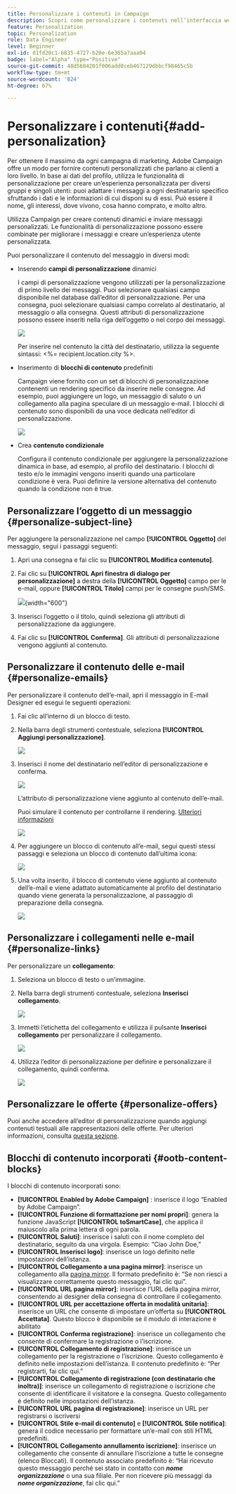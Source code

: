 ```yaml
---
title: Personalizzare i contenuti in Campaign
description: Scopri come personalizzare i contenuti nell’interfaccia web di Adobe Campaign
feature: Personalization
topic: Personalization
role: Data Engineer
level: Beginner
exl-id: d1fd20c1-6835-4727-b20e-6e365a7aaa04
badge: label="Alpha" type="Positive"
source-git-commit: 48d5684201f006add0ceb467129dbbcf98465c5b
workflow-type: tm+mt
source-wordcount: '824'
ht-degree: 67%

---
```



# Personalizzare i contenuti{#add-personalization}

Per ottenere il massimo da ogni campagna di marketing, Adobe Campaign offre un modo per fornire contenuti personalizzati che parlano ai clienti a loro livello. In base ai dati del profilo, utilizza le funzionalità di personalizzazione per creare un’esperienza personalizzata per diversi gruppi e singoli utenti: puoi adattare i messaggi a ogni destinatario specifico sfruttando i dati e le informazioni di cui disponi su di essi. Può essere il nome, gli interessi, dove vivono, cosa hanno comprato, e molto altro.

Utilizza Campaign per creare contenuti dinamici e inviare messaggi personalizzati. Le funzionalità di personalizzazione possono essere combinate per migliorare i messaggi e creare un’esperienza utente personalizzata.

Puoi personalizzare il contenuto del messaggio in diversi modi:

* Inserendo **campi di personalizzazione** dinamici

   I campi di personalizzazione vengono utilizzati per la personalizzazione di primo livello dei messaggi. Puoi selezionare qualsiasi campo disponibile nel database dall’editor di personalizzazione. Per una consegna, puoi selezionare qualsiasi campo correlato al destinatario, al messaggio o alla consegna. Questi attributi di personalizzazione possono essere inseriti nella riga dell’oggetto o nel corpo dei messaggi.

   ![](assets/perso-subject-line.png)

   Per inserire nel contenuto la città del destinatario, utilizza la seguente sintassi: &lt;%= recipient.location.city %>.

* Inserimento di **blocchi di contenuto** predefiniti

   Campaign viene fornito con un set di blocchi di personalizzazione contenenti un rendering specifico da inserire nelle consegne. Ad esempio, puoi aggiungere un logo, un messaggio di saluto o un collegamento alla pagina speculare di un messaggio e-mail. I blocchi di contenuto sono disponibili da una voce dedicata nell’editor di personalizzazione.

   ![](assets/perso-content-blocks.png)

* Crea **contenuto condizionale**

   Configura il contenuto condizionale per aggiungere la personalizzazione dinamica in base, ad esempio, al profilo del destinatario. I blocchi di testo e/o le immagini vengono inseriti quando una particolare condizione è vera. Puoi definire la versione alternativa del contenuto quando la condizione non è true.


## Personalizzare l’oggetto di un messaggio {#personalize-subject-line}

Per aggiungere la personalizzazione nel campo **[!UICONTROL Oggetto]** del messaggio, segui i passaggi seguenti:

1. Apri una consegna e fai clic su **[!UICONTROL Modifica contenuto]**.
1. Fai clic su **[!UICONTROL Apri finestra di dialogo per personalizzazione]** a destra della **[!UICONTROL Oggetto]** campo per le e-mail, oppure **[!UICONTROL Titolo]** campi per le consegne push/SMS.

   ![](assets/perso-subject.png){width="600"}

1. Inserisci l’oggetto o il titolo, quindi seleziona gli attributi di personalizzazione da aggiungere.

1. Fai clic su **[!UICONTROL Conferma]**. Gli attributi di personalizzazione vengono aggiunti al contenuto.

## Personalizzare il contenuto delle e-mail {#personalize-emails}

Per personalizzare il contenuto dell’e-mail, apri il messaggio in E-mail Designer ed esegui le seguenti operazioni:

1. Fai clic all’interno di un blocco di testo.
1. Nella barra degli strumenti contestuale, seleziona **[!UICONTROL Aggiungi personalizzazione]**.

   ![](assets/perso-add-to-content.png)

1. Inserisci il nome del destinatario nell’editor di personalizzazione e conferma.

   ![](assets/perso-add-name.png)

   L’attributo di personalizzazione viene aggiunto al contenuto dell’e-mail.

   Puoi simulare il contenuto per controllarne il rendering. [Ulteriori informazioni](../preview-test/preview-content.md)

   ![](assets/perso-rendering.png)

1. Per aggiungere un blocco di contenuto all’e-mail, segui questi stessi passaggi e seleziona un blocco di contenuto dall’ultima icona:

   ![](assets/perso-insert-block.png)

1. Una volta inserito, il blocco di contenuto viene aggiunto al contenuto dell’e-mail e viene adattato automaticamente al profilo del destinatario quando viene generata la personalizzazione, al passaggio di preparazione della consegna.

   ![](assets/perso-content-block-in-email.png)

## Personalizzare i collegamenti nelle e-mail {#personalize-links}

Per personalizzare un **collegamento**:

1. Seleziona un blocco di testo o un’immagine.
1. Nella barra degli strumenti contestuale, seleziona **Inserisci collegamento**.

   ![](assets/perso-link.png)

1. Immetti l’etichetta del collegamento e utilizza il pulsante **Inserisci collegamento** per personalizzare il collegamento.

   ![](assets/perso-link-insert-icon.png)

1. Utilizza l’editor di personalizzazione per definire e personalizzare il collegamento, quindi conferma.

   ![](assets/perso-link-edit.png)


## Personalizzare le offerte {#personalize-offers}

Puoi anche accedere all’editor di personalizzazione quando aggiungi contenuti testuali alle rappresentazioni delle offerte. Per ulteriori informazioni, consulta [questa sezione](../content/offers.md).

## Blocchi di contenuto incorporati {#ootb-content-blocks}

I blocchi di contenuto incorporati sono:

* **[!UICONTROL Enabled by Adobe Campaign]** : inserisce il logo “Enabled by Adobe Campaign”.
* **[!UICONTROL Funzione di formattazione per nomi propri]**: genera la funzione JavaScript **[!UICONTROL toSmartCase]**, che applica il maiuscolo alla prima lettera di ogni parola.
* **[!UICONTROL Saluti]**: inserisce i saluti con il nome completo del destinatario, seguito da una virgola. Esempio: “Ciao John Doe,” 
* **[!UICONTROL Inserisci logo]**: inserisce un logo definito nelle impostazioni dell’istanza.
* **[!UICONTROL Collegamento a una pagina mirror]**: inserisce un collegamento alla [pagina mirror](../content/mirror-page.md). Il formato predefinito è: “Se non riesci a visualizzare correttamente questo messaggio, fai clic qui”.
* **[!UICONTROL URL pagina mirror]**: inserisce l’URL della pagina mirror, consentendo ai designer della consegna di controllare il collegamento.
* **[!UICONTROL URL per accettazione offerta in modalità unitaria]**: inserisce un URL che consente di impostare un’offerta su **[!UICONTROL Accettata]**. Questo blocco è disponibile se il modulo di interazione è abilitato
* **[!UICONTROL Conferma registrazione]**: inserisce un collegamento che consente di confermare la registrazione o l’iscrizione.
* **[!UICONTROL Collegamento di registrazione]**: inserisce un collegamento per la registrazione o l’iscrizione. Questo collegamento è definito nelle impostazioni dell’istanza. Il contenuto predefinito è: “Per registrarti, fai clic qui.”
* **[!UICONTROL Collegamento di registrazione (con destinatario che inoltra)]**: inserisce un collegamento di registrazione o iscrizione che consente di identificare il visitatore e la consegna. Questo collegamento è definito nelle impostazioni dell’istanza.
* **[!UICONTROL URL pagina di registrazione]**: inserisce un URL per registrarsi o iscriversi
* **[!UICONTROL Stile e-mail di contenuto]** e **[!UICONTROL Stile notifica]**: genera il codice necessario per formattare un’e-mail con stili HTML predefiniti.
* **[!UICONTROL Collegamento annullamento iscrizione]**: inserisce un collegamento che consente di annullare l’iscrizione a tutte le consegne (elenco Bloccati). Il contenuto associato predefinito è: “Hai ricevuto questo messaggio perché sei stato in contatto con ***nome organizzazione*** o una sua filiale. Per non ricevere più messaggi da ***nome organizzazione***, fai clic qui.”
